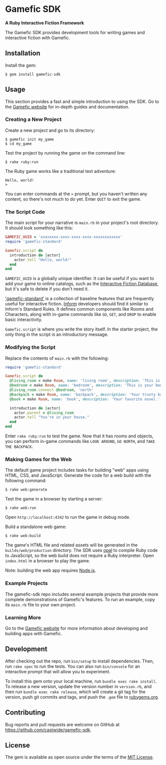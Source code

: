 # Gamefic SDK

**A Ruby Interactive Fiction Framework**

The Gamefic SDK provides development tools for writing games and interactive fiction with Gamefic.

## Installation

Install the gem:

    $ gem install gamefic-sdk

## Usage

This section provides a fast and simple introduction to using the SDK. Go to
the [Gamefic website](https://gamefic.com) for in-depth guides and
documentation.

### Creating a New Project

Create a new project and go to its directory:

    $ gamefic init my_game
    $ cd my_game

Test the project by running the game on the command line:

    $ rake ruby:run

The Ruby game works like a traditional text adventure:

    Hello, world!
    >

You can enter commands at the `>` prompt, but you haven't written any content,
so there's not much to do yet. Enter `QUIT` to exit the game.

### The Script Code

The main script for your narrative is `main.rb` in your project's root
directory. It should look something like this:

```ruby
GAMEFIC_UUID = 'xxxxxxxx-xxxx-xxxx-xxxx-xxxxxxxxxxxx'
require 'gamefic-standard'

Gamefic.script do
  introduction do |actor|
    actor.tell "Hello, world!"
  end
end
```

`GAMEFIC_UUID` is a globally unique identifier. It can be useful if you want to
add your game to online catalogs, such as the [Interactive Fiction Database](https://ifdb.tads.org/),
but it's safe to delete if you don't need it.

['gamefic-standard'](https://github.com/castwide/gamefic-standard) is a collection
of baseline features that are frequently useful for interactive fiction. [Inform](http://inform7.com/)
developers should find it similar to Inform's Standard Rules. It defines common
components like Rooms and Characters, along with in-game commands like `GO`,
`GET`, and `DROP` to enable basic interactivity.

`Gamefic.script` is where you write the story itself. In the starter project,
the only thing in the script is an introductory message.

### Modifying the Script

Replace the contents of `main.rb` with the following:

```ruby
require 'gamefic-standard'

Gamefic.script do
  @living_room = make Room, name: 'living room', description: 'This is your living room.'
  @bedroom = make Room, name: 'bedroom', description: 'This is your bedroom.'
  @living_room.connect @bedroom, 'north'
  @backpack = make Room, name: 'backpack', description: 'Your trusty backpack.', parent: @bedroom
  @book = make Room, name: 'book', description: 'Your favorite novel.', parent: @living_room

  introduction do |actor|
    actor.parent = @living_room
    actor.tell "You're in your house."
  end
end
```

Enter `rake ruby:run` to test the game. Now that it has rooms and objects, you
can perform in-game commands like `LOOK AROUND`, `GO NORTH`, and `TAKE THE BACKPACK`.

### Making Games for the Web

The default game project includes tasks for building "web" apps using HTML,
CSS, and JavaScript. Generate the code for a web build with the following
command:

```
$ rake web:generate
```

Test the game in a browser by starting a server:

```
$ rake web:run
```

Open `http://localhost:4342` to run the game in debug mode.

Build a standalone web game:

```
$ rake web:build
```

The game's HTML file and related assets will be generated in the
`builds/web/production` directory. The SDK uses
[opal](https://github.com/opal/opal) to compile Ruby code to JavaScript, so the
web build does not require a Ruby interpreter. Open `index.html` in a browser
to play the game.

Note: building the web app requires [Node.js](https://nodejs.org).

### Example Projects

The gamefic-sdk repo includes several example projects that provide more
complete demonstrations of Gamefic's features. To run an example, copy
its `main.rb` file to your own project.

### Learning More

Go to the [Gamefic website](https://gamefic.com) for more information about
developing and building apps with Gamefic.

## Development

After checking out the repo, run `bin/setup` to install dependencies. Then, run `rake spec` to run the tests. You can also run `bin/console` for an interactive prompt that will allow you to experiment.

To install this gem onto your local machine, run `bundle exec rake install`. To release a new version, update the version number in `version.rb`, and then run `bundle exec rake release`, which will create a git tag for the version, push git commits and tags, and push the `.gem` file to [rubygems.org](https://rubygems.org).

## Contributing

Bug reports and pull requests are welcome on GitHub at https://github.com/castwide/gamefic-sdk.

## License

The gem is available as open source under the terms of the [MIT License](https://opensource.org/licenses/MIT).
